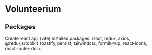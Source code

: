 # Volunteerium

## Packages
Create react app (vite)
Installed packages:  react, redux, axios, @reduxjs/toolkit, toastify, persist, tailwindcss, formik-yup, react-icons, react-router-dom.
